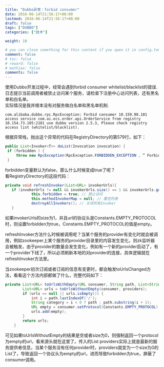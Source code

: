 ```yaml
---
title: "Dubbo异常：forbid consumer"
date: 2016-06-14T21:56:17+08:00
lastmod: 2016-06-14T21:56:17+08:00
draft: false
tags: ["DUBBO"]
categories: ["技术"]

weight: 10

# you can close something for this content if you open it in config.toml.
comment: false
# toc: false
# reward: false
# mathjax: false
comments: false
---
```

使用Dubbo开发过程中，经常会遇到forbid consumer whitelist/blacklist的错误.  
日志提示当前调用者被禁止访问某个服务，请检查下注册中心访问列表，还有黑名单和白名单。  
实际情况是我并根本没有对服务做白名单和黑名单机制.
<!-- more -->
``` log
com.alibaba.dubbo.rpc.RpcException: Forbid consumer 10.159.98.101 access service com.ai.ecs.order.api.OrderService from registry 10.154.73.105:2181 use dubbo version 2.5.3, Please check registry access list (whitelist/blacklist).
```

根据异常栈，抛出这个异常的代码在RegistryDirectory的第579行，如下：
``` java
public List<Invoker<T>> doList(Invocation invocation) {
 if (forbidden ) {
     throw new RpcException(RpcException.FORBIDDEN_EXCEPTION , ” Forbid consumer “ +  NetUtils. getLocalHost() + ” access service “ +        getInterface().getName() + ” from registry “ + getUrl().getAddress() + ” use dubbo version “ + Version.getVersion() + “, Please check registry access list (whitelist/blacklist).”);
 }
```

forbidden变量默认为false，那么什么时候变成true了呢？  
看RegistryDirectory的这段代码：
``` java
private void refreshInvoker(List<URL> invokerUrls){
   if (invokerUrls != null && invokerUrls.size() == 1 && invokerUrls.get(0) != null && Constants.EMPTY_PROTOCOL .equals(invokerUrls.get(0).getProtocol())) {
            this.forbidden = true; // 禁止访问
            this.methodInvokerMap = null; // 置空列表
            destroyAllInvokers(); // 关闭所有Invoker
   }
```
如果invokerUrls的size为1，并且url的协议头是Constants.EMPTY_PROTOCOL时，则设置forbidden为true，Constants.EMPTY_PROTOCOL的值是empty。

refreshInvoker方法什么时候被调用呢？当某个服务的provider有变化时就会被调用，例如zookeeper上某个服务的provider目录里的内容发生变化，则zk监听器会被触发，由于provider的数量会发生变化，例如有一个新的provider启动了，有一个provider下线了，所以必须刷新本地的对provider的连接，具体逻辑就在refreshInvoker方法里。

当zookeeper初次订阅或者订阅的信息有变更时，都会触发toUrlsChanged方法，看看这个方法内部都做了什么，完整代码如下：  
``` java
private List<URL> toUrlsWithEmpty(URL consumer, String path, List<String> providers) {
        List<URL> urls = toUrlsWithoutEmpty(consumer, providers);
        if (urls == null || urls.isEmpty()) {
        	int i = path.lastIndexOf('/');
        	String category = i < 0 ? path : path.substring(i + 1);
        	URL empty = consumer.setProtocol(Constants.EMPTY_PROTOCOL).addParameter(Constants.CATEGORY_KEY, category);
            urls.add(empty);
        }
        return urls;
    }
```

可见如果toUrlsWithoutEmpty的结果是空或者size为0，则强制返回一个protocol为empty的url，看来源头就在这里了。传入的List<String> providers实际上就是最新的服务提供者信息，当某个服务没有任何provider时，providers就变为一个size为0的List了，导致返回一个协议头为empty的url，进而导致forbidden为true，屏蔽了consumer调用。